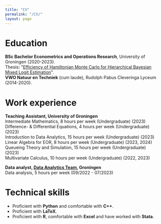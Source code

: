 ```yaml
---
title: "CV"
permalink: "/CV/"
layout: page
---
```


# Education
**BSc Bachelor Econometrics and Operations Research**, University of Groningen (2020-2023). <br>
Thesis: "[Efficiency of Hamiltonian Monte Carlo for Hierarchical Bayesian Mixed Logit Estimation](https://daannoordenbos.github.io/bachelor-thesis/)". <br>
**VWO Natuur en Techniek** (cum laude), Rudolph Pabus Cleveringa Lyceum (2014-2020).

# Work experience
**Teaching Assistant, University of Groningen** <br />
Intermediate Mathematics, 8 hours per week (Undergraduate) (2023) <br>
Difference- & Differential Equations, 4 hours per week (Undergraduate) (2023) <br>
Introduction to Data Analytics, 15 hours per week (Undergraduate) (2023) <br>
Linear Algebra for EOR, 8 hours per week (Undergraduate) (2023, 2024) <br>
Queueing Theory and Simulation, 15 hours per week (Undergraduate) (2023) <br>
Multivariate Calculus, 10 hours per week (Undergraduate) (2022, 2023)


**Data analyst, [Data Analytics Team](https://www.analyticsteam.nl/), Groningen**  <br />
Data analysis, 5 hours per week (09/2022 - 07/2023)


# Technical skills
- Proficient with **Python** and comfortable with **C++**.
- Proficient with **LaTeX**.
- Proficient with **R**, comfortable with **Excel** and have worked with **Stata**.
